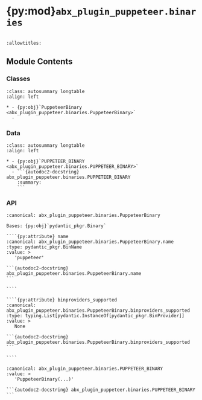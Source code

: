 # {py:mod}`abx_plugin_puppeteer.binaries`

```{py:module} abx_plugin_puppeteer.binaries
```

```{autodoc2-docstring} abx_plugin_puppeteer.binaries
:allowtitles:
```

## Module Contents

### Classes

````{list-table}
:class: autosummary longtable
:align: left

* - {py:obj}`PuppeteerBinary <abx_plugin_puppeteer.binaries.PuppeteerBinary>`
  -
````

### Data

````{list-table}
:class: autosummary longtable
:align: left

* - {py:obj}`PUPPETEER_BINARY <abx_plugin_puppeteer.binaries.PUPPETEER_BINARY>`
  - ```{autodoc2-docstring} abx_plugin_puppeteer.binaries.PUPPETEER_BINARY
    :summary:
    ```
````

### API

`````{py:class} PuppeteerBinary(/, **data: typing.Any)
:canonical: abx_plugin_puppeteer.binaries.PuppeteerBinary

Bases: {py:obj}`pydantic_pkgr.Binary`

````{py:attribute} name
:canonical: abx_plugin_puppeteer.binaries.PuppeteerBinary.name
:type: pydantic_pkgr.BinName
:value: >
   'puppeteer'

```{autodoc2-docstring} abx_plugin_puppeteer.binaries.PuppeteerBinary.name
```

````

````{py:attribute} binproviders_supported
:canonical: abx_plugin_puppeteer.binaries.PuppeteerBinary.binproviders_supported
:type: typing.List[pydantic.InstanceOf[pydantic_pkgr.BinProvider]]
:value: >
   None

```{autodoc2-docstring} abx_plugin_puppeteer.binaries.PuppeteerBinary.binproviders_supported
```

````

`````

````{py:data} PUPPETEER_BINARY
:canonical: abx_plugin_puppeteer.binaries.PUPPETEER_BINARY
:value: >
   'PuppeteerBinary(...)'

```{autodoc2-docstring} abx_plugin_puppeteer.binaries.PUPPETEER_BINARY
```

````
